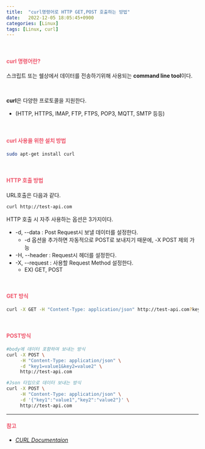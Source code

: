 ```yaml
---
title:  "curl명령어로 HTTP GET,POST 호출하는 방법"
date:   2022-12-05 18:05:45+0900
categories: [Linux]
tags: [Linux, curl]
---
```

<br>

#### **<span style="color:#ef5369">curl 명령어란?</span>**

스크립트 또는 쉘상에서 데이터를 전송하기위해 사용되는 **command line tool**이다.

<br>

**curl**은 다양한 프로토콜을 지원한다.
  - (HTTP, HTTPS, IMAP, FTP, FTPS, POP3, MQTT, SMTP 등등)

<br>

#### **<span style="color:#ef5369">curl 사용을 위한 설치 방법</span>**

```sh
sudo apt-get install curl
```

<br>

#### **<span style="color:#ef5369">HTTP 호출 방법</span>**

URL호출은 다음과 같다.

```sh
curl http://test-api.com
```

HTTP 호출 시 자주 사용하는 옵션은 3가지이다.

  - -d, --data : Post Request시 보낼 데이터를 설정한다.
    -  -d 옵션을 추가하면 자동적으로 POST로 보내지기 때문에, -X POST 제외 가능  
  - -H, --header : Request시 헤더를 설정한다.
  - -X, --request : 사용할 Request Method 설정한다.  
    - EX) GET, POST 

<br>

#### **<span style="color:#ef5369">GET 방식</span>**

```sh
curl -X GET -H "Content-Type: application/json" http://test-api.com?key1=value1&key2=value=2
```

<br>

#### **<span style="color:#ef5369">POST방식</span>**

```sh
#body에 데이터 포함하여 보내는 방식
curl -X POST \
     -H "Content-Type: application/json" \
     -d "key1=value1&key2=value2" \
     http://test-api.com

#Json 타입으로 데이터 보내는 방식
curl -X POST \
     -H "Content-Type: application/json" \
     -d '{"key1":"value1","key2":"value2"}' \
     http://test-api.com
```

---

#### **<span style="color:#ef5369">참고</span>**
- _[<U>CURL Documentaion</U>](https://curl.se/)_